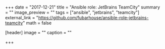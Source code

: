 +++
date = "2017-12-21"
title = "Ansible role: JetBrains TeamCity"
summary = ""
image_preview = ""
tags = ["ansible", "jetbrains", "teamcity"]
external_link = "https://github.com/fubarhouse/ansible-role-jetbrains-teamcity"
math = false

[header]
image = ""
caption = ""

+++
